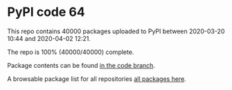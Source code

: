 # PyPI code 64

This repo contains 40000 packages uploaded to PyPI between 
2020-03-20 10:44 and 2020-04-02 12:21.

The repo is 100% (40000/40000) complete.

Package contents can be found [in the code branch](https://github.com/pypi-data/pypi-mirror-64/tree/code/packages).

A browsable package list for all repositories [all packages here](https://pypi-data.github.io/website/repositories/pypi-mirror-64).


